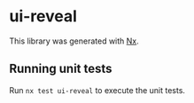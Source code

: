 # ui-reveal

This library was generated with [Nx](https://nx.dev).

## Running unit tests

Run `nx test ui-reveal` to execute the unit tests.
